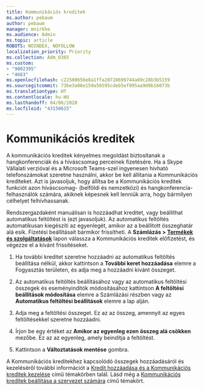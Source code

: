 ```yaml
---
title: Kommunikációs kreditek
ms.author: pebaum
author: pebaum
manager: mnirkhe
ms.audience: Admin
ms.topic: article
ROBOTS: NOINDEX, NOFOLLOW
localization_priority: Priority
ms.collection: Adm_O365
ms.custom:
- "9002395"
- "4683"
ms.openlocfilehash: c22500656e8a1ffa20728699744a69c28b3b5159
ms.sourcegitcommit: 73be3a06e159a56595cdeb5ef095aa9d9b16073b
ms.translationtype: HT
ms.contentlocale: hu-HU
ms.lasthandoff: 04/06/2020
ms.locfileid: "43158615"
---
```

# <a name="communication-credits"></a>Kommunikációs kreditek

A kommunikációs kreditek kényelmes megoldást biztosítanak a hangkonferenciák és a híváscsomag perceinek fizetésére.  Ha a Skype Vállalati verzióval és a Microsoft Teams-szel ingyenesen hívható telefonszámokat szeretne használni, akkor be kell állítania a Kommunikációs krediteket.  Azt is javasoljuk, hogy állítsa be a Kommunikációs kreditek funkciót azon híváscsomag- (belföldi és nemzetközi) és hangkonferencia-felhasználók számára, akiknek képesnek kell lenniük arra, hogy bármilyen célhelyet felhívhassanak.

Rendszergazdaként manuálisan is hozzáadhat kreditet, vagy beállíthat automatikus feltöltést is (ezt javasoljuk).  Az automatikus feltöltés automatikusan kiegészíti az egyenlegét, amikor az a beállított összeghatár alá esik.  Fizetési beállításait bármikor frissítheti. A **Számlázás > [Termékek és szolgáltatások](https://go.microsoft.com/fwlink/p/?linkid=842054)** lapon válassza a Kommunikációs kreditek előfizetést, és végezze el a kívánt frissítéseket.

1. Ha további kreditet szeretne hozzáadni az automatikus feltöltés beállítása nélkül, akkor kattintson a **További keret hozzáadása** elemre a Fogyasztás területen, és adja meg a hozzáadni kívánt összeget.

2. Az automatikus feltöltés beállításához vagy az automatikus feltöltési összegek és eseményindítók módosításához kattintson **A feltöltési beállítások módosítása** elemre a Számlázási részben vagy az **Automatikus feltöltési beállítások** elemre a lap alján.  

3. Adja meg a feltöltési összeget.  Ez az az összeg, amennyit az egyes feltöltésekkel szeretne hozzáadni.  

4. Írjon be egy értéket az **Amikor az egyenleg ezen összeg alá csökken** mezőbe.  Ez az az egyenleg, amely beindítja a feltöltést.

5. Kattintson a **Változtatások mentése** gombra.

A Kommunikációs kreditekhez kapcsolódó összegek hozzáadásáról és kezeléséről további információt a [Kredit hozzáadása és a Kommunikációs kreditek kezelése](https://docs.microsoft.com/microsoftteams/add-funds-and-manage-communications-credits) című témakörben talál. Lásd még a [Kommunikációs kreditek beállítása a szervezet számára](https://docs.microsoft.com/microsoftteams/set-up-communications-credits-for-your-organization) című témakört.
